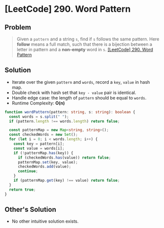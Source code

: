# [LeetCode] 290. Word Pattern

## Problem

> Given a `pattern` and a string `s`, find if `s` follows the same pattern.
> Here **follow** means a full match, such that there is a bijection between a letter in pattern and a **non-empty** word in `s`.
> [[LeetCode] 290. Word Pattern](https://leetcode.com/problems/word-pattern/description/?envType=study-plan&id=data-structure-ii)

## Solution

- Iterate over the given `pattern` and `words`, record a `key`, `value` in hash map.
- Double check with hash set that `key - value` pair is identical.
- Handle edge case: the length of `pattern` should be equal to `words`.
- Runtime Complexity: **O(n)**

```typescript
function wordPattern(pattern: string, s: string): boolean {
  const words = s.split(" ");
  if (pattern.length !== words.length) return false;

  const patternMap = new Map<string, string>();
  const checkedWords = new Set();
  for (let i = 0; i < words.length; i++) {
    const key = pattern[i];
    const value = words[i];
    if (!patternMap.has(key)) {
      if (checkedWords.has(value)) return false;
      patternMap.set(key, value);
      checkedWords.add(value);
      continue;
    }
    if (patternMap.get(key) !== value) return false;
  }
  return true;
}
```

## Other's Solution

- No other intuitive solution exists.

